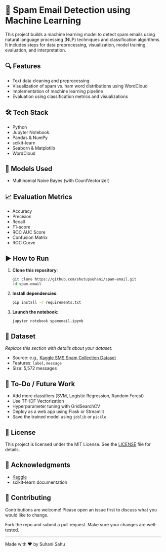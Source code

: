 # 📧 Spam Email Detection using Machine Learning

This project builds a machine learning model to detect spam emails using natural language processing (NLP) techniques and classification algorithms. It includes steps for data preprocessing, visualization, model training, evaluation, and interpretation.

## 🔍 Features

- Text data cleaning and preprocessing
- Visualization of spam vs. ham word distributions using WordCloud
- Implementation of machine learning pipeline
- Evaluation using classification metrics and visualizations

## 🛠️ Tech Stack

- Python
- Jupyter Notebook
- Pandas & NumPy
- scikit-learn
- Seaborn & Matplotlib
- WordCloud

## 🧠 Models Used

- Multinomial Naive Bayes (with CountVectorizer)

## 📈 Evaluation Metrics

- Accuracy
- Precision
- Recall
- F1-score
- ROC AUC Score
- Confusion Matrix
- ROC Curve

## ▶️ How to Run

1. **Clone this repository**:
    ```bash
    git clone https://github.com/shutupsuhani/spam-email.git
    cd spam-email
    ```

2. **Install dependencies**:
    ```bash
    pip install -r requirements.txt
    ```

3. **Launch the notebook**:
    ```bash
    jupyter notebook spamemail.ipynb
    ```

## 📂 Dataset

_Replace this section with details about your dataset:_
- Source: e.g., [Kaggle SMS Spam Collection Dataset](https://www.kaggle.com/uciml/sms-spam-collection-dataset)
- Features: `label`, `message`
- Size: 5,572 messages

## 📌 To-Do / Future Work

- Add more classifiers (SVM, Logistic Regression, Random Forest)
- Use TF-IDF Vectorization
- Hyperparameter tuning with GridSearchCV
- Deploy as a web app using Flask or Streamlit
- Save the trained model using `joblib` or `pickle`

## 📄 License

This project is licensed under the MIT License. See the [LICENSE](LICENSE) file for details.

## 🙏 Acknowledgments


- [Kaggle](https://www.kaggle.com/)
- scikit-learn documentation

## 🤝 Contributing

Contributions are welcome! Please open an issue first to discuss what you would like to change.

Fork the repo and submit a pull request. Make sure your changes are well-tested.

---

Made with ❤️ by Suhani Sahu
